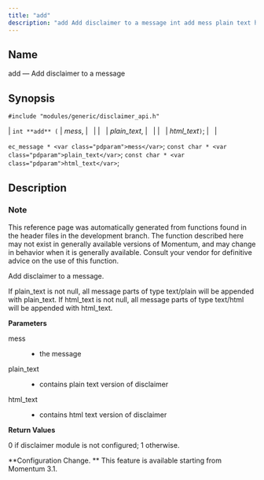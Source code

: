 ```yaml
---
title: "add"
description: "add Add disclaimer to a message int add mess plain text html text ec message mess const char plain text const char html text This reference page was automatically generated from functions found in the header files in the development branch The function described here may not exist in generally..."
---
```


<a name="apis.add"></a> 
## Name

add — Add disclaimer to a message

## Synopsis

`#include "modules/generic/disclaimer_api.h"`

| `int **add** (` | <var class="pdparam">mess</var>, |   |
|   | <var class="pdparam">plain_text</var>, |   |
|   | <var class="pdparam">html_text</var>`)`; |   |

`ec_message * <var class="pdparam">mess</var>`;
`const char * <var class="pdparam">plain_text</var>`;
`const char * <var class="pdparam">html_text</var>`;<a name="idp55142400"></a> 
## Description

### Note

This reference page was automatically generated from functions found in the header files in the development branch. The function described here may not exist in generally available versions of Momentum, and may change in behavior when it is generally available. Consult your vendor for definitive advice on the use of this function.

Add disclaimer to a message.

If plain_text is not null, all message parts of type text/plain will be appended with plain_text. If html_text is not null, all message parts of type text/html will be appended with html_text.

**<a name="idp55145920"></a> Parameters**

<dl class="variablelist">

<dt>mess</dt>

<dd>

- the message

</dd>

<dt>plain_text</dt>

<dd>

- contains plain text version of disclaimer

</dd>

<dt>html_text</dt>

<dd>

- contains html text version of disclaimer

</dd>

</dl>

**<a name="idp55152352"></a> Return Values**

0 if disclaimer module is not configured; 1 otherwise.

**Configuration Change. ** This feature is available starting from Momentum 3.1.